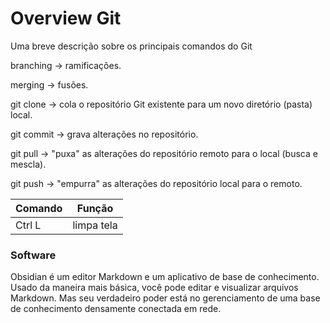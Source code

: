 
# Overview Git

Uma breve descrição sobre os principais comandos do Git

branching -> ramificações.

merging -> fusões.

git clone -> cola o repositório Git existente para um novo diretório (pasta) local.

git commit -> grava alterações no repositório.

git pull -> "puxa" as alterações do repositório remoto para o local (busca e mescla).

git push -> "empurra" as alterações do repositório local para o remoto.

| Comando | Função     |
| ------- | ---------- |
| Ctrl L  | limpa tela |

### Software

Obsidian é um editor Markdown e um aplicativo de base de conhecimento. Usado da maneira mais básica, você pode editar e visualizar arquivos Markdown. Mas seu verdadeiro poder está no gerenciamento de uma base de conhecimento densamente conectada em rede. 